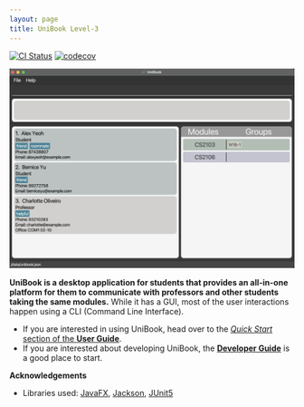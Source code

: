 ```yaml
---
layout: page
title: UniBook Level-3
---
```


[![CI Status](https://github.com/se-edu/addressbook-level3/workflows/Java%20CI/badge.svg)](https://github.com/se-edu/addressbook-level3/actions)
[![codecov](https://codecov.io/gh/se-edu/addressbook-level3/branch/master/graph/badge.svg)](https://codecov.io/gh/se-edu/addressbook-level3)

![Ui](images/Ui.png)

**UniBook is a desktop application for students that provides an all-in-one platform for them to communicate with professors and other students taking the same modules.** While it has a GUI, most of the user interactions happen using a CLI (Command Line Interface).

* If you are interested in using UniBook, head over to the [_Quick Start_ section of the **User Guide**](UserGuide.html#quick-start).
* If you are interested about developing UniBook, the [**Developer Guide**](DeveloperGuide.html) is a good place to start.


**Acknowledgements**

* Libraries used: [JavaFX](https://openjfx.io/), [Jackson](https://github.com/FasterXML/jackson), [JUnit5](https://github.com/junit-team/junit5)
